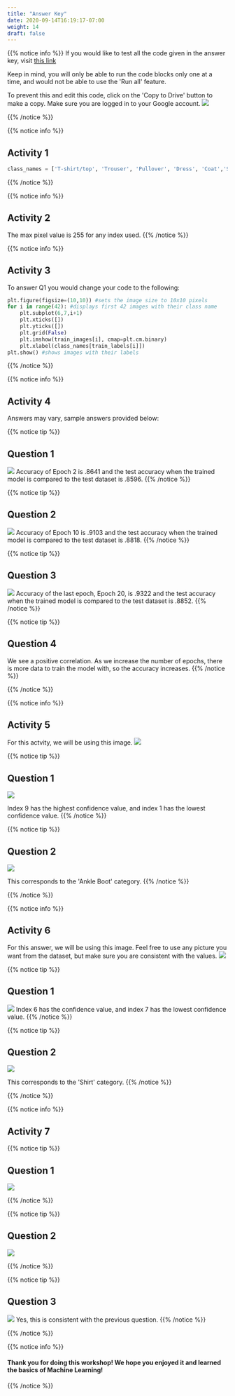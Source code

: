 ```yaml
---
title: "Answer Key"
date: 2020-09-14T16:19:17-07:00
weight: 14
draft: false
---
```


{{% notice info %}}
If you would like to test all the code given in the answer key, visit <a href="https://colab.research.google.com/drive/1NtI1_iiNvq1J9rQsEaKEbiFsotkL_C0T?usp=sharing" target="_blank">this link</a> 

Keep in mind, you will only be able to run the code blocks only one at a time, and would not be able to use the 'Run all' feature.

To prevent this and edit this code, click on the 'Copy to Drive' button to make a copy. Make sure you are logged in to your Google account.
![](https://i.imgur.com/jOCZnCu.png)


{{% /notice %}}

{{% notice info %}}
## Activity 1
```python
class_names = ['T-shirt/top', 'Trouser', 'Pullover', 'Dress', 'Coat','Sandal', 'Shirt', 'Sneaker', 'Bag', 'Ankle boot']  
```
{{% /notice %}}

{{% notice info %}}
## Activity 2
The max pixel value is 255 for any index used.
{{% /notice %}}

{{% notice info %}}
## Activity 3
To answer Q1 you would change your code to the following:
```python
plt.figure(figsize=(10,10)) #sets the image size to 10x10 pixels
for i in range(42): #displays first 42 images with their class name
    plt.subplot(6,7,i+1)
    plt.xticks([])
    plt.yticks([])
    plt.grid(False)
    plt.imshow(train_images[i], cmap=plt.cm.binary) 
    plt.xlabel(class_names[train_labels[i]])
plt.show() #shows images with their labels 
```
{{% /notice %}}


{{% notice info %}}
## Activity 4
Answers may vary, sample answers provided below:

{{% notice tip %}}
## Question 1
![](https://i.imgur.com/FO10D17.png)
Accuracy of Epoch 2 is .8641 and the test accuracy when the trained model is compared to the test dataset is .8596.
{{% /notice %}}

{{% notice tip %}}
## Question 2
![](https://i.imgur.com/jWv0hRh.png)
Accuracy of Epoch 10 is .9103 and the test accuracy when the trained model is compared to the test dataset is .8818.
{{% /notice %}}

{{% notice tip %}}
## Question 3
![](https://i.imgur.com/IVG9JBQ.png)
Accuracy of the last epoch, Epoch 20, is .9322 and the test accuracy when the trained model is compared to the test dataset is .8852.
{{% /notice %}}

{{% notice tip %}}
## Question 4
We see a positive correlation. As we increase the number of epochs, there is more data to train the model with, so the accuracy increases.
{{% /notice %}}

{{% /notice %}}


{{% notice info %}}
## Activity 5
For this actvity, we will be using this image.
![](https://i.imgur.com/xpNX55h.png)

{{% notice tip %}}
## Question 1
![](https://i.imgur.com/td1b4Jk.png)

Index 9 has the highest confidence value, and index 1 has the lowest confidence value.
{{% /notice %}}

{{% notice tip %}}
## Question 2
![](https://i.imgur.com/XeZoptk.png)

This corresponds to the 'Ankle Boot' category.
{{% /notice %}}

{{% /notice %}}


{{% notice info %}}
## Activity 6
For this answer, we will be using this image. Feel free to use any picture you want from the dataset, but make sure you are consistent with the values.
![](https://i.imgur.com/h80xTzB.png)

{{% notice tip %}}
## Question 1
![](https://i.imgur.com/3qYHNy1.png)
Index 6 has the confidence value, and index 7 has the lowest confidence value.
{{% /notice %}}

{{% notice tip %}}
## Question 2
![](https://i.imgur.com/tUevgLO.png)

This corresponds to the 'Shirt' category.
{{% /notice %}}

{{% /notice %}}


{{% notice info %}}
## Activity 7

{{% notice tip %}}
## Question 1
![](https://i.imgur.com/wzEthN5.png)

{{% /notice %}}

{{% notice tip %}}
## Question 2
![](https://i.imgur.com/AiO5z0P.png)

{{% /notice %}}

{{% notice tip %}}
## Question 3
![](https://i.imgur.com/ZzQozz8.png)
Yes, this is consistent with the previous question.
{{% /notice %}}

{{% /notice %}}

{{% notice info %}}
#### Thank you for doing this workshop! We hope you enjoyed it and learned the basics of Machine Learning!
{{% /notice %}}